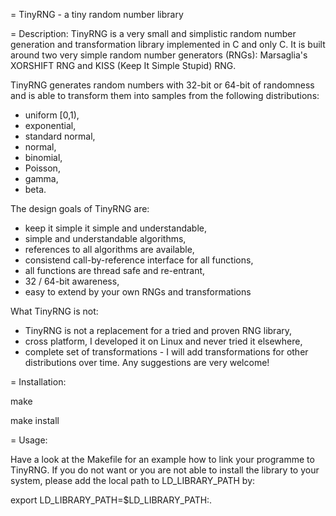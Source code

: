 = TinyRNG - a tiny random number library

= Description:
  TinyRNG is a very small and simplistic random number generation and 
  transformation library implemented in C and only C. It is built around two very
  simple random number generators (RNGs): Marsaglia's XORSHIFT RNG and KISS 
  (Keep It Simple Stupid) RNG.

  TinyRNG generates random numbers with 32-bit or 64-bit of randomness and is 
  able to transform them into samples from  the following distributions:

  * uniform [0,1),
  * exponential,
  * standard normal,
  * normal,
  * binomial,
  * Poisson,
  * gamma,
  * beta.

  The design goals of TinyRNG are:

  * keep it simple it simple and understandable,
  * simple and understandable algorithms,
  * references to all algorithms are available,
  * consistend call-by-reference interface for all functions, 
  * all functions are thread safe and re-entrant,
  * 32 / 64-bit awareness,
  * easy to extend by your own RNGs and transformations
 
  What TinyRNG is not:
  
  * TinyRNG is not a replacement for a tried and proven RNG library,
  * cross platform, I developed it on Linux and never tried it elsewhere,
  * complete set of transformations - I will add transformations for other 
     distributions over time. Any suggestions are very welcome!

= Installation:

  make

  make install

= Usage:

  Have a look at the Makefile for an example how to link your programme to
  TinyRNG. If you do not want or you are not able to install the library to your
  system, please add the local path to LD_LIBRARY_PATH by:

  export LD_LIBRARY_PATH=$LD_LIBRARY_PATH:.



